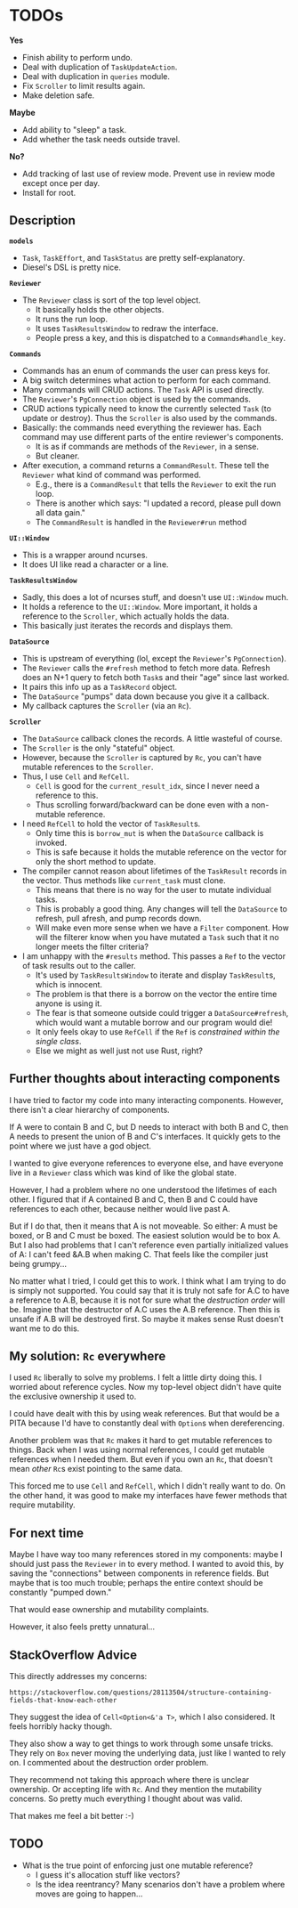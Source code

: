 # TODOs

**Yes**
* Finish ability to perform undo.
* Deal with duplication of `TaskUpdateAction`.
* Deal with duplication in `queries` module.
* Fix `Scroller` to limit results again.
* Make deletion safe.

**Maybe**
* Add ability to "sleep" a task.
* Add whether the task needs outside travel.

**No?**
* Add tracking of last use of review mode. Prevent use in review mode
  except once per day.
* Install for root.

## Description

**`models`**

* `Task`, `TaskEffort`, and `TaskStatus` are pretty self-explanatory.
* Diesel's DSL is pretty nice.

**`Reviewer`**

* The `Reviewer` class is sort of the top level object.
  * It basically holds the other objects.
  * It runs the run loop.
  * It uses `TaskResultsWindow` to redraw the interface.
  * People press a key, and this is dispatched to a
    `Commands#handle_key`.

**`Commands`**

* Commands has an enum of commands the user can press keys for.
* A big switch determines what action to perform for each command.
* Many commands will CRUD actions. The `Task` API is used directly.
* The `Reviewer`'s `PgConnection` object is used by the commands.
* CRUD actions typically need to know the currently selected `Task` (to
  update or destroy). Thus the `Scroller` is also used by the commands.
* Basically: the commands need everything the reviewer has. Each command
  may use different parts of the entire reviewer's components.
  * It is as if commands are methods of the `Reviewer`, in a sense.
  * But cleaner.
* After execution, a command returns a `CommandResult`. These tell the
  `Reviewer` what kind of command was performed.
  * E.g., there is a `CommandResult` that tells the `Reviewer` to exit
    the run loop.
  * There is another which says: "I updated a record, please pull down
    all data gain."
  * The `CommandResult` is handled in the `Reviewer#run` method

**`UI::Window`**

* This is a wrapper around ncurses.
* It does UI like read a character or a line.

**`TaskResultsWindow`**

* Sadly, this does a lot of ncurses stuff, and doesn't use `UI::Window`
  much.
* It holds a reference to the `UI::Window`. More important, it holds a
  reference to the `Scroller`, which actually holds the data.
* This basically just iterates the records and displays them.

**`DataSource`**

* This is upstream of everything (lol, except the `Reviewer`'s
  `PgConnection`).
* The `Reviewer` calls the `#refresh` method to fetch more data. Refresh
  does an N+1 query to fetch both `Task`s and their "age" since last
  worked.
* It pairs this info up as a `TaskRecord` object.
* The `DataSource` "pumps" data down because you give it a callback.
* My callback captures the `Scroller` (via an `Rc`).

**`Scroller`**

* The `DataSource` callback clones the records. A little wasteful of
  course.
* The `Scroller` is the only "stateful" object.
* However, because the `Scroller` is captured by `Rc`, you can't have
  mutable references to the `Scroller`.
* Thus, I use `Cell` and `RefCell`.
  * `Cell` is good for the `current_result_idx`, since I never need a
    reference to this.
  * Thus scrolling forward/backward can be done even with a non-mutable
    reference.
* I need `RefCell` to hold the vector of `TaskResult`s.
  * Only time this is `borrow_mut` is when the `DataSource` callback is
    invoked.
  * This is safe because it holds the mutable reference on the vector
    for only the short method to update.
* The compiler cannot reason about lifetimes of the `TaskResult` records
  in the vector. Thus methods like `current_task` must clone.
  * This means that there is no way for the user to mutate individual
    tasks.
  * This is probably a good thing. Any changes will tell the
    `DataSource` to refresh, pull afresh, and pump records down.
  * Will make even more sense when we have a `Filter` component. How
    will the filterer know when you have mutated a `Task` such that it
    no longer meets the filter criteria?
* I am unhappy with the `#results` method. This passes a `Ref` to the
  vector of task results out to the caller.
  * It's used by `TaskResultsWindow` to iterate and display
    `TaskResult`s, which is innocent.
  * The problem is that there is a borrow on the vector the entire time
    anyone is using it.
  * The fear is that someone outside could trigger a
    `DataSource#refresh`, which would want a mutable borrow and our
    program would die!
  * It only feels okay to use `RefCell` if the `Ref` is *constrained
    within the single class*.
  * Else we might as well just not use Rust, right?

## Further thoughts about interacting components

I have tried to factor my code into many interacting components.
However, there isn't a clear hierarchy of components.

If A were to contain B and C, but D needs to interact with both B and C,
then A needs to present the union of B and C's interfaces. It quickly
gets to the point where we just have a god object.

I wanted to give everyone references to everyone else, and have everyone
live in a `Reviewer` class which was kind of like the global state.

However, I had a problem where no one understood the lifetimes of each
other. I figured that if A contained B and C, then B and C could have
references to each other, because neither would live past A.

But if I do that, then it means that A is not moveable. So either: A
must be boxed, or B and C must be boxed. The easiest solution would be
to box A. But I also had problems that I can't reference even partially
initialized values of A: I can't feed &A.B when making C. That feels
like the compiler just being grumpy...

No matter what I tried, I could get this to work. I think what I am
trying to do is simply not supported. You could say that it is truly not
safe for A.C to have a reference to A.B, because it is not for sure what
the *destruction order* will be. Imagine that the destructor of A.C uses
the A.B reference. Then this is unsafe if A.B will be destroyed first.
So maybe it makes sense Rust doesn't want me to do this.

## My solution: `Rc` everywhere

I used `Rc` liberally to solve my problems. I felt a little dirty doing
this. I worried about reference cycles. Now my top-level object didn't
have quite the exclusive ownership it used to.

I could have dealt with this by using weak references. But that would be
a PITA because I'd have to constantly deal with `Option`s when
dereferencing.

Another problem was that `Rc` makes it hard to get mutable references to
things. Back when I was using normal references, I could get mutable
references when I needed them. But even if you own an `Rc`, that doesn't
mean *other* `Rc`s exist pointing to the same data.

This forced me to use `Cell` and `RefCell`, which I didn't really want
to do. On the other hand, it was good to make my interfaces have fewer
methods that require mutability.

## For next time

Maybe I have way too many references stored in my components: maybe I
should just pass the `Reviewer` in to every method. I wanted to avoid
this, by saving the "connections" between components in reference
fields. But maybe that is too much trouble; perhaps the entire context
should be constantly "pumped down."

That would ease ownership and mutability complaints.

However, it also feels pretty unnatural...

## StackOverflow Advice

This directly addresses my concerns:

    https://stackoverflow.com/questions/28113504/structure-containing-fields-that-know-each-other

They suggest the idea of `Cell<Option<&'a T>`, which I also considered.
It feels horribly hacky though.

They also show a way to get things to work through some unsafe tricks.
They rely on `Box` never moving the underlying data, just like I wanted
to rely on. I commented about the destruction order problem.

They recommend not taking this approach where there is unclear
ownership. Or accepting life with `Rc`. And they mention the mutability
concerns. So pretty much everything I thought about was valid.

That makes me feel a bit better :-)

## TODO

* What is the true point of enforcing just one mutable reference?
  * I guess it's allocation stuff like vectors?
  * Is the idea reentrancy? Many scenarios don't have a problem where
    moves are going to happen...
